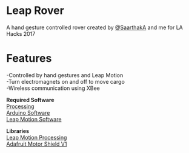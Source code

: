 # Leap Rover
A hand gesture controlled rover created by [@SaarthakA](https://github.com/SaarthakA) and me for LA Hacks 2017

# Features
  -Controlled by hand gestures and Leap Motion  
  -Turn electromagnets on and off to move cargo  
  -Wireless communication using XBee  

**Required Software**  
[Processing](https://processing.org/)  
[Arduino Software](http://processing.org/download/)  
[Leap Motion Software](https://www.leapmotion.com/setup)  

**Libraries**  
[Leap Motion Processing](https://github.com/voidplus/leap-motion-processing)  
[Adafruit Motor Shield V1](https://github.com/adafruit/Adafruit-Motor-Shield-library)
